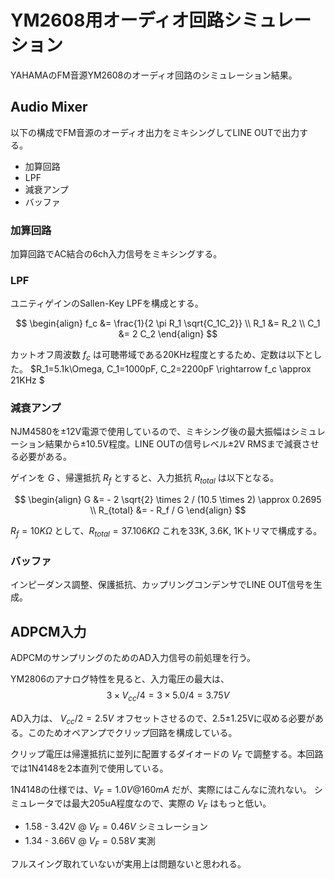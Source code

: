 # YM2608用オーディオ回路シミュレーション

YAHAMAのFM音源YM2608のオーディオ回路のシミュレーション結果。

## Audio Mixer

以下の構成でFM音源のオーディオ出力をミキシングしてLINE OUTで出力する。
- 加算回路
- LPF
- 減衰アンプ
- バッファ

### 加算回路

加算回路でAC結合の6ch入力信号をミキシングする。


### LPF

ユニティゲインのSallen-Key LPFを構成とする。

$$
\begin{align}
f_c &= \frac{1}{2 \pi R_1 \sqrt{C_1C_2}} \\
R_1 &= R_2 \\
C_1 &= 2 C_2
\end{align}
$$

カットオフ周波数 $f_c$ は可聴帯域である20KHz程度とするため、定数は以下とした。
$R_1=5.1k\Omega, C_1=1000pF, C_2=2200pF \rightarrow f_c \approx 21KHz $ 

### 減衰アンプ

NJM4580を±12V電源で使用しているので、ミキシング後の最大振幅はシミュレーション結果から±10.5V程度。LINE OUTの信号レベル±2V RMSまで減衰させる必要がある。

ゲインを $G$ 、帰還抵抗 $R_f$ とすると、入力抵抗 $R_{total}$ は以下となる。

$$
\begin{align}
G &= - 2 \sqrt{2} \times 2 / (10.5 \times 2) \approx 0.2695 \\
R_{total} &= - R_f / G
\end{align}
$$

$R_f=10K\Omega$ として、$R_{total}=37.106K\Omega$
これを33K, 3.6K, 1Kトリマで構成する。

### バッファ

インピーダンス調整、保護抵抗、カップリングコンデンサでLINE OUT信号を生成。

## ADPCM入力

ADPCMのサンプリングのためのAD入力信号の前処理を行う。

YM2806のアナログ特性を見ると、入力電圧の最大は、
$$
3 \times V_{cc} / 4 = 3 \times 5.0 / 4 = 3.75V
$$

AD入力は、 $V_{cc}/2=2.5V$ オフセットさせるので、2.5±1.25Vに収める必要がある。このためオペアンプでクリップ回路を構成している。

クリップ電圧は帰還抵抗に並列に配置するダイオードの $V_F$ で調整する。本回路では1N4148を2本直列で使用している。

1N4148の仕様では、$V_F=1.0V @160mA$ だが、実際にはこんなに流れない。
シミュレータでは最大205uA程度なので、実際の $V_F$ はもっと低い。
- 1.58 - 3.42V @ $V_F=0.46V$ シミュレーション
- 1.34 - 3.66V @ $V_F=0.58V$ 実測

フルスイング取れていないが実用上は問題ないと思われる。